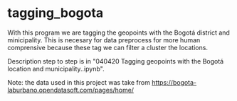 # tagging_bogota

With this program we are tagging the geopoints with the Bogotá district and minicipality. This is necesary for data preprocess for more human comprensive because these tag we can filter a cluster the locations.

Description step to step is in "040420 Tagging geopoints with the Bogotá location and municipality..ipynb".

Note: the data used in this project was take from https://bogota-laburbano.opendatasoft.com/pages/home/